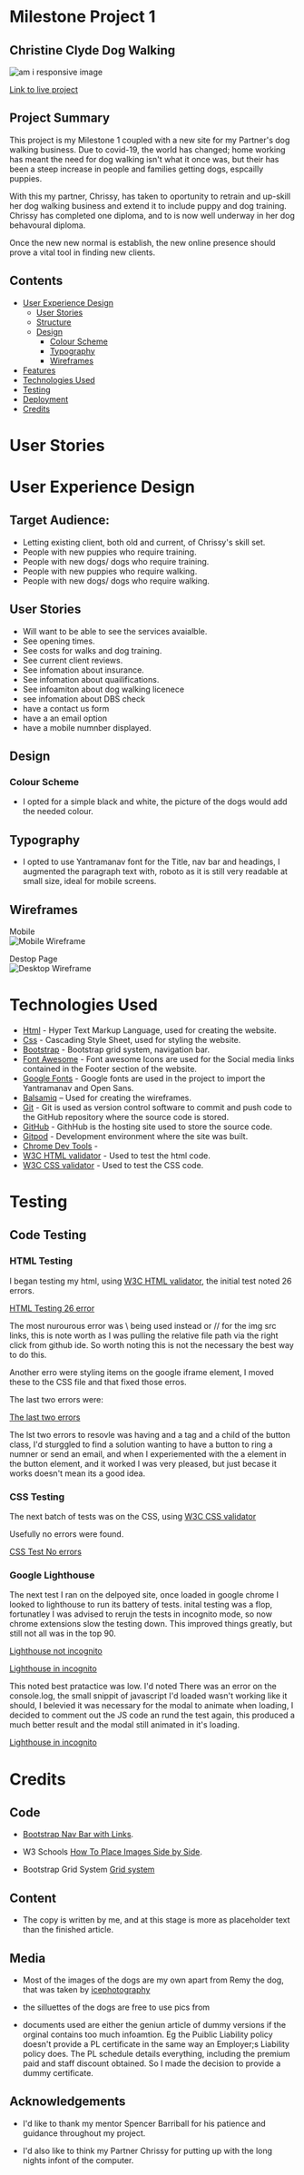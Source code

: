 # Milestone Project 1

## Christine Clyde Dog Walking

![am i responsive image](https://github.com/whatnote/MileStoneOneDogServices/blob/master/assets/images/Multidevicespic.png)

[Link to live project](https://github.com/whatnote/MileStoneOneDogServices)

## Project Summary

This project is my Milestone 1 coupled with a new site for my Partner's dog walking business. Due to covid-19, the world has changed; home working has meant the need for dog walking isn't what it once was, but their has been a steep increase in people and families getting dogs, espcailly puppies.

With this my partner, Chrissy, has taken to oportunity to retrain and up-skill her dog walking business and extend it to include puppy and dog training. Chrissy has completed one diploma, and to is now well underway in her dog behavoural diploma.

Once the new new normal is establish, the new online presence should prove a vital tool in finding new clients.

## Contents

- [User Experience Design](#User-Experience-Design)
  - [User Stories](#User-Stories)
  - [Structure](#Structure)
  - [Design](#Design)
    - [Colour Scheme](#Colour-Scheme)
    - [Typography](#Typography)
    - [Wireframes](#Wireframes)
- [Features](#Features)
- [Technologies Used](#Technologies-Used)
- [Testing](#Testing)
- [Deployment](#Deployment)
- [Credits](#Credits)

# User Stories

# User Experience Design

## Target Audience:

- Letting existing client, both old and current, of Chrissy's skill set.
- People with new puppies who require training.
- People with new dogs/ dogs who require training.
- People with new puppies who require walking.
- People with new dogs/ dogs who require walking.

## User Stories

- Will want to be able to see the services avaialble.
- See opening times.
- See costs for walks and dog training.
- See current client reviews.
- See infomation about insurance.
- See infomation about quailifications.
- See infoamiton about dog walking licenece
- see infomation about DBS check
- have a contact us form
- have a an email option
- have a mobile numnber displayed.

## Design

### Colour Scheme

- I opted for a simple black and white, the picture of the dogs would add the needed colour.

## Typography

- I opted to use Yantramanav font for the Title, nav bar and headings, I augmented the paragraph text with, roboto as it is still very readable at small size, ideal for mobile screens.

## Wireframes

Mobile <br>
![Mobile Wireframe](https://github.com/whatnote/MileStoneOneDogServices/blob/master/assets/images/wireframes/Mobile.png)<br>

Destop Page<br>
![Desktop Wireframe](https://github.com/whatnote/MileStoneOneDogServices/blob/master/assets/images/wireframes/Desktop.png)<br>

# Technologies Used

- [Html](https://www.w3schools.com/html/) - Hyper Text Markup Language, used for creating the website.
- [Css](https://www.w3schools.com/css/) - Cascading Style Sheet, used for styling the website.
- [Bootstrap](https://getbootstrap.com/) - Bootstrap grid system, navigation bar.
- [Font Awesome](https://fontawesome.com/) - Font awesome Icons are used for the Social media links contained in the Footer section of the website.
- [Google Fonts](https://fonts.google.com/) - Google fonts are used in the project to import the Yantramanav and Open Sans.
- [Balsamiq](https://balsamiq.com/) – Used for creating the wireframes.
- [Git](https://git-scm.com/) - Git is used as version control software to commit and push code to the GitHub repository where the source code is stored.
- [GitHub](https://github.com/) - GithHub is the hosting site used to store the source code.
- [Gitpod](https://www.gitpod.io/) - Development environment where the site was built.
- [Chrome Dev Tools](https://developers.google.com/web/tools/chrome-devtools) -
- [W3C HTML validator](https://validator.w3.org/) - Used to test the html code.
- [W3C CSS validator](https://jigsaw.w3.org/css-validator/) - Used to test the CSS code.

# Testing

## Code Testing

### HTML Testing

I began testing my html, using [W3C HTML validator](https://validator.w3.org/), the initial test noted 26 errors.

[HTML Testing 26 error](https://github.com/whatnote/MileStoneOneDogServices/blob/master/assets/images/Testing/htmltest26error.jpg)<br>

The most nurourous error was \ being used instead or // for the img src links, this is note worth as I was pulling the relative file path via the right click from github ide. So worth noting this is not the necessary the best way to do this.

Another erro were styling items on the google iframe element, I moved these to the CSS file and that fixed those erros.

The last two errors were:

[The last two errors](https://github.com/whatnote/MileStoneOneDogServices/blob/master/assets/images/Testing/htmllasttwoerrors.jpg)<br>

The lst two errors to resovle was having and a tag and a child of the button class, I'd sturggled to find a solution wanting to have a button to ring a numner or send an email, and when I experiemented with the a element in the button element, and it worked I was very pleased, but just becase it works doesn't mean its a good idea.

### CSS Testing

The next batch of tests was on the CSS, using [W3C CSS validator](https://jigsaw.w3.org/css-validator/)

Usefully no errors were found.

[CSS Test No errors](https://github.com/whatnote/MileStoneOneDogServices/blob/master/assets/images/Testing/htmltest26error.jpg)<br>

### Google Lighthouse

The next test I ran on the delpoyed site, once loaded in google chrome I looked to lighthouse to run its battery of tests. inital testing was a flop, fortunatley I was advised to rerujn the tests in incognito mode, so now chrome extensions slow the testing down. This improved things greatly, but still not all was in the top 90.

[Lighthouse not incognito](https://github.com/whatnote/MileStoneOneDogServices/blob/master/assets/images/Testing/lighthousetest1.jpg)<br>

[Lighthouse in incognito](https://github.com/whatnote/MileStoneOneDogServices/blob/master/assets/images/Testing/lighthousetest2.jpg)<br>

This noted best pratactice was low. I'd noted There was an error on the console.log, the small snippit of javascript I'd loaded wasn't working like it should, I belevied it was necessary for the modal to animate when loading, I decided to comment out the JS code an rund the test again, this produced a much better result and the modal still animated in it's loading.

[Lighthouse in incognito](https://github.com/whatnote/MileStoneOneDogServices/blob/master/assets/images/Testing/lighthousetest3.jpg)

# Credits

## Code

- [Bootstrap Nav Bar with Links](https://getbootstrap.com/docs/4.5/components/navbar/).

- W3 Schools [How To Place Images Side by Side](https://www.w3schools.com/howto/howto_css_images_side_by_side.asp).

- Bootstrap Grid System [Grid system](https://getbootstrap.com/docs/4.0/layout/grid/)

## Content

- The copy is written by me, and at this stage is more as placeholder text than the finished article.

## Media

- Most of the images of the dogs are my own apart from Remy the dog, that was taken by [icephotography](https://www.icephotography.co.uk/)

- the silluettes of the dogs are free to use pics from

- documents used are either the geniun article of dummy versions if the orginal contains too much infoamtion. Eg the Puiblic Liability policy doesn't provide a PL certificate in the same way an Employer;s Liability policy does. The PL schedule details everything, including the premium paid and staff discount obtained. So I made the decision to provide a dummy certificate.

## Acknowledgements

- I'd like to thank my mentor Spencer Barriball for his patience and guidance throughout my project.

- I'd also like to think my Partner Chrissy for putting up with the long nights infont of the computer.

